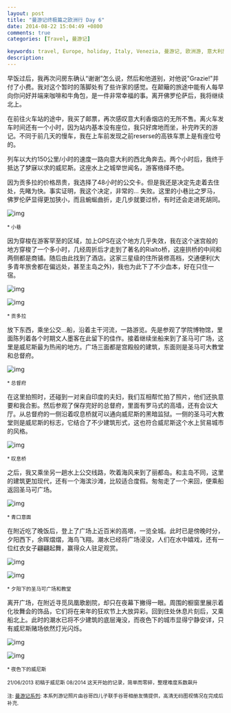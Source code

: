 ```yaml
---
layout: post
title: "曼游记终极篇之欧洲行 Day 6"
date: 2014-08-22 15:04:49 +0800
comments: true
categories: [Travel, 曼游记]

keywords: travel, Europe, holiday, Italy, Venezia, 曼游记, 欧洲游, 意大利旅游, 自由行, 威尼斯
description: 
---
```

早饭过后，我再次问房东确认“谢谢”怎么说，然后和他道别，对他说"Grazie!"并付了小费。我对这个暂时的落脚处有了些许家的感觉。在颠簸的旅途中能有人每早向你问好并端来咖啡和牛角包，是一件非常幸福的事。离开佛罗伦萨后，我将继续北上。

在前往火车站的途中，我买了邮票，再次感叹意大利香烟店的无所不售。离火车发车时间还有一个小时，因为站内基本没有座位，我只好席地而坐，补完昨天的游记。不同于前几天的慢车，我在上车前发现之前reserse的高铁车票上是有座位号的。

列车以大约150公里/小时的速度一路向意大利的西北角奔去。两个小时后，我终于抵达了梦寐以求的威尼斯。这座水上之城举世闻名，游客络绎不绝。

因为贡多拉的价格昂贵，我选择了48小时的公交卡。但是我还是决定先走着去住处，先睹为快。事实证明，我这个决定，非常的... 失败。这里的小巷比之罗马，佛罗伦萨显得更加狭小，而且蜿蜒曲折，走几步就要过桥，有时还会走进死胡同。

<!-- more -->

![img][img1]

<sub>* 小巷</sub>

因为穿梭在游客罕至的区域，加上GPS在这个地方几乎失效，我在这个迷宫般的地方穿梭了一个多小时，几经周折后才走到了著名的Rialto桥，这座拱桥的中间和两侧都是商铺。随后由此找到了酒店。这家三星级的住所装修高档，交通便利(大多青年旅舍都在偏远处，甚至主岛之外)，我也为此下了不少血本，好在只住一宿。

![img][img2]

![img][img3]

<sub>* 贡多拉</sub>

放下东西，乘坐公交...船，沿着主干河流，一路游览。先是参观了学院博物馆，里面陈列着各个时期文人墨客在此留下的佳作。接着继续坐船来到了圣马可广场，这里是威尼斯最为热闹的地方。广场三面都是宫殿般的建筑，东面则是圣马可大教堂和总督府。

![img][img4]

<sub>* 总督府</sub>

在这里拍照时，还碰到一对来自印度的夫妇，我们互相帮忙拍了照片，他们还执意要和我合影。然后参观了保存完好的总督府，里面有罗马式的高墙，还有会议大厅。从总督府的一侧沿着叹息桥就可以通向威尼斯的黑暗监狱。一侧的圣马可大教堂则是威尼斯的标志，它结合了不少建筑形式，这也符合威尼斯这个水上贸易城市的风格。

![img][img5]

<sub>* 叹息桥</sub>

之后，我又乘坐另一趟水上公交线路，吹着海风来到了丽都岛。和主岛不同，这里的建筑更加现代，还有一个海滨沙滩，比较适合度假。匆匆走了一个来回，便乘船返回圣马可广场。

![img][img6]

<sub>* 青口意面</sub>

在附近吃了晚饭后，登上了广场上近百米的高塔，一览全城。此时已是傍晚时分，夕阳西下，余晖熠熠，海鸟飞翔。潮水已经将广场浸没，人们在水中嬉戏，还有一位红衣女子翩翩起舞，赢得众人驻足观赏。

![img][img7]

![img][img8]

<sub>* 夕阳下的圣马可广场和教堂</sub>

离开广场，在附近寻觅凤凰歌剧院，却只在夜幕下撇得一眼。周围的橱窗里展示着化妆舞会的饰品，它们将在来年的狂欢节上大放异彩。回到住处休息片刻后，又乘船北上。此时的潮水已将不少建筑的底层淹没，而夜色下的城市显得宁静安详，只有威尼斯赌场依然灯光闪烁。

![img][img9]

![img][img10]

<sub>* 夜色下的威尼斯</sub>

<sub>21/06/2013 初稿于威尼斯 08/2014 这天开始的记录，简单而零碎，整理难度系数飙升 </sub>

<sub>注: [曼游记系列](/blog/categories/man-you-ji/): 本系列游记照片由谷哥四儿子联手谷哥相册友情提供，高清无码图视情况在完成后补充. </sub>

[img1]: https://lh6.googleusercontent.com/-Az2GKwUcerI/Uv9q8hk7OdI/AAAAAAAAAb8/WpLLzQJ_Nks/w300/IMG_20130620_114319.jpg

[img2]: https://lh5.googleusercontent.com/-jM_DR56sfrM/Uv9q8khOL_I/AAAAAAAAAtU/1_IRBHvsQ5A/w300/IMG_20130620_111819.jpg

[img3]: https://lh3.googleusercontent.com/-xiz6DH_VetI/Uv9rIzvCgJI/AAAAAAAAAcQ/jVKDVwqgJb4/w400/IMG_20130620_142248.jpg

[img4]: https://lh4.googleusercontent.com/-NVN0ZCR9dQ8/Uv9rQOc2FoI/AAAAAAAAAcg/o_inVUko9bM/w400/IMG_20130620_142305.jpg

[img5]: https://lh5.googleusercontent.com/-GbRAUkajcXU/Uv9rexq11sI/AAAAAAAAAdA/SiGsNzC2B_M/w300/IMG_20130620_175917.jpg

[img6]: https://lh3.googleusercontent.com/-JTICn6nIUsc/Uv9rRCWIC4I/AAAAAAAAAco/rZVZgDcSWUk/w300/IMG_20130620_161106.jpg

[img7]: https://lh4.googleusercontent.com/-BIbetcX-EuA/Uv9rd_Yms0I/AAAAAAAAAc4/BvwG31WlqUs/w300/IMG_20130620_190957.jpg

[img8]: https://lh4.googleusercontent.com/--Q-eZDcUzss/Uv9rnHtFUFI/AAAAAAAAAdQ/LzRxdzqbkg8/w300/IMG_20130620_191649.jpg

[img9]: https://lh5.googleusercontent.com/-nbZ7CiLLDbY/Uv9rnk2frCI/AAAAAAAAAdY/RFg4eWd_K38/w400/IMG_20130620_200134.jpg

[img10]: https://lh4.googleusercontent.com/-2jtIPlGzCIg/Uv9rnhrbrYI/AAAAAAAAAdU/UOwqAkpJu-k/w300/IMG_20130620_204050.jpg